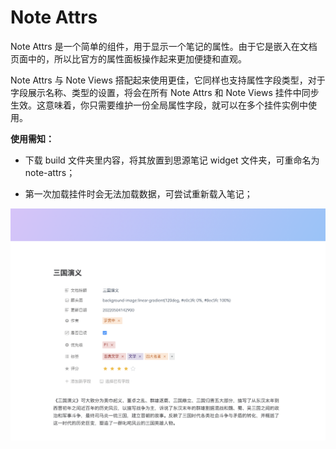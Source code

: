 # Note Attrs

Note Attrs 是一个简单的组件，用于显示一个笔记的属性。由于它是嵌入在文档页面中的，所以比官方的属性面板操作起来更加便捷和直观。

Note Attrs 与 Note Views 搭配起来使用更佳，它同样也支持属性字段类型，对于字段展示名称、类型的设置，将会在所有 Note Attrs 和 Note Views 挂件中同步生效。这意味着，你只需要维护一份全局属性字段，就可以在多个挂件实例中使用。

**使用需知：**

- 下载 build 文件夹里内容，将其放置到思源笔记 widget 文件夹，可重命名为 note-attrs；

- 第一次加载挂件时会无法加载数据，可尝试重新载入笔记；


![preview](https://raw.githubusercontent.com/langzhou/siyuan-note/main/widgets/note-attrs/preview/note-attrs-1.png)